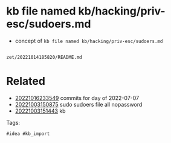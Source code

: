 # kb file named kb/hacking/priv-esc/sudoers.md

- concept of `kb file named kb/hacking/priv-esc/sudoers.md`

```
```

` zet/20221014185820/README.md `

# Related

- [20221016233549](/zet/20221016233549/README.md) commits for day of 2022-07-07
- [20221003150875](/zet/20221003150875/README.md) sudo sudoers file all nopassword
- [20221003151443](/zet/20221003151443/README.md) kb

Tags:

    #idea #kb_import
